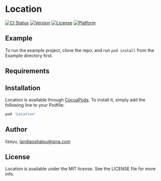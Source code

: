 # Location

[![CI Status](https://img.shields.io/travis/lizeyu/Location.svg?style=flat)](https://travis-ci.org/lizeyu/Location)
[![Version](https://img.shields.io/cocoapods/v/Location.svg?style=flat)](https://cocoapods.org/pods/Location)
[![License](https://img.shields.io/cocoapods/l/Location.svg?style=flat)](https://cocoapods.org/pods/Location)
[![Platform](https://img.shields.io/cocoapods/p/Location.svg?style=flat)](https://cocoapods.org/pods/Location)

## Example

To run the example project, clone the repo, and run `pod install` from the Example directory first.

## Requirements

## Installation

Location is available through [CocoaPods](https://cocoapods.org). To install
it, simply add the following line to your Podfile:

```ruby
pod 'Location'
```

## Author

lizeyu, landiaoshalou@sina.com

## License

Location is available under the MIT license. See the LICENSE file for more info.
